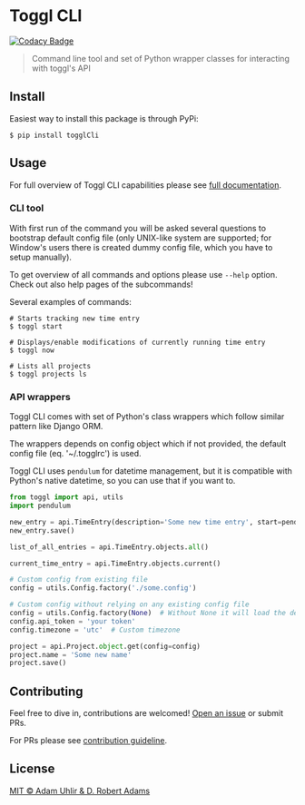# Toggl CLI

[![Codacy Badge](https://api.codacy.com/project/badge/Grade/869d787a75dd4e259b824fb8754d3388)](https://app.codacy.com/app/AuHau/toggl-cli?utm_source=github.com&utm_medium=referral&utm_content=AuHau/toggl-cli&utm_campaign=Badge_Grade_Dashboard)

> Command line tool and set of Python wrapper classes for interacting with toggl's API

## Install

Easiest way to install this package is through PyPi:

```shell
$ pip install togglCli
```

## Usage

For full overview of Toggl CLI capabilities please see [full documentation](https://TODO).

### CLI tool

With first run of the command you will be asked several questions to bootstrap default config file 
(only UNIX-like system are supported; for Window's users there is created dummy config file, which you have to setup manually).

To get overview of all commands and options please use `--help` option. Check out also help pages of the subcommands!

Several examples of commands:

```shell
# Starts tracking new time entry
$ toggl start

# Displays/enable modifications of currently running time entry
$ toggl now

# Lists all projects
$ toggl projects ls
```

### API wrappers

Toggl CLI comes with set of Python's class wrappers which follow similar pattern like Django ORM. 

The wrappers depends on config object which if not provided, the default config file (eq. '~/.togglrc') is used. 

Toggl CLI uses `pendulum` for datetime management, but it is compatible with Python's native datetime, so you can use that if you want to.

```python
from toggl import api, utils
import pendulum

new_entry = api.TimeEntry(description='Some new time entry', start=pendulum.now() - pendulum.duration(minutes=15), stop=pendulum.now())
new_entry.save()

list_of_all_entries = api.TimeEntry.objects.all()

current_time_entry = api.TimeEntry.objects.current()

# Custom config from existing file
config = utils.Config.factory('./some.config')

# Custom config without relying on any existing config file 
config = utils.Config.factory(None)  # Without None it will load the default config file
config.api_token = 'your token'
config.timezone = 'utc'  # Custom timezone

project = api.Project.object.get(config=config)
project.name = 'Some new name'
project.save()
```

## Contributing

Feel free to dive in, contributions are welcomed! [Open an issue](https://github.com/drobertadams/toggl-cli/issues/new) or submit PRs.

For PRs please see [contribution guideline](./CONTRIBUTING.md).

## License

[MIT ©  Adam Uhlir & D. Robert Adams](./LICENSE)